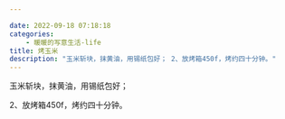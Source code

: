 ```yaml
---

date: 2022-09-18 07:18:18
categories:
    - 暖暖的写意生活-life
title: 烤玉米
description: "玉米斩块，抹黄油，用锡纸包好； 2、放烤箱450f，烤约四十分钟。"
---
```


玉米斩块，抹黄油，用锡纸包好；

2、放烤箱450f，烤约四十分钟。
